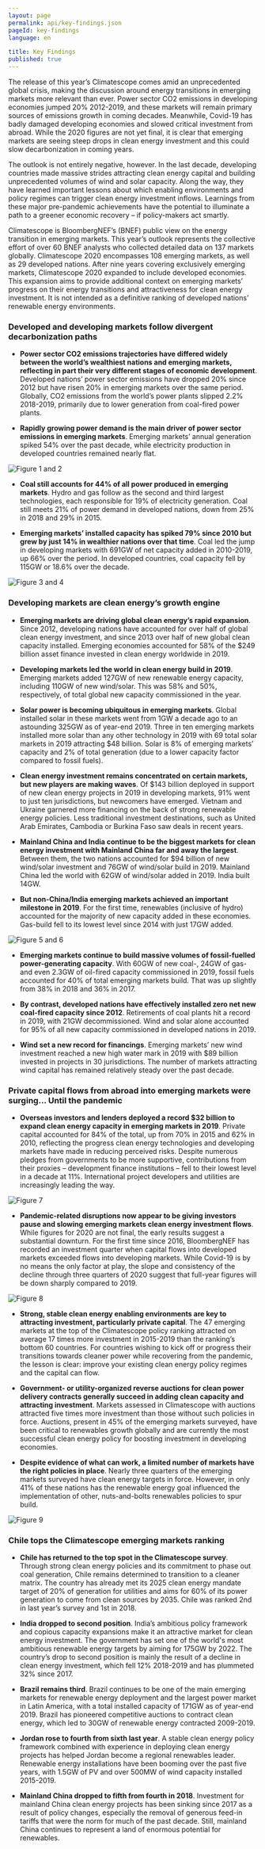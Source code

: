 ```yaml
---
layout: page
permalink: api/key-findings.json
pageId: key-findings
language: en

title: Key Findings
published: true
---
```

The release of this year’s Climatescope comes amid an unprecedented global crisis, making the discussion around energy transitions in emerging markets more relevant than ever. Power sector CO2 emissions in developing economies jumped 20% 2012-2019, and these markets will remain primary sources of emissions growth in coming decades. Meanwhile, Covid-19 has badly damaged developing economies and slowed critical investment from abroad. While the 2020 figures are not yet final, it is clear that emerging markets are seeing steep drops in clean energy investment and this could slow decarbonization in coming years.

The outlook is not entirely negative, however. In the last decade, developing countries made massive strides attracting clean energy capital and building unprecedented volumes of wind and solar capacity. Along the way, they have learned important lessons about which enabling environments and policy regimes can trigger clean energy investment inflows. Learnings from these major pre-pandemic achievements have the potential to illuminate a path to a greener economic recovery – if policy-makers act smartly. 

Climatescope is BloombergNEF’s (BNEF) public view on the energy transition in emerging markets. This year’s outlook represents the collective effort of over 60 BNEF analysts who collected detailed data on 137 markets globally. Climatescope 2020 encompasses 108 emerging markets, as well as 29 developed nations. After nine years covering exclusively emerging markets, Climatescope 2020 expanded to include developed economies. This expansion aims to provide additional context on emerging markets’ progress on their energy transitions and attractiveness for clean energy investment. It is not intended as a definitive ranking of developed nations’ renewable energy environments.

### Developed and developing markets follow divergent decarbonization paths

- **Power sector CO2 emissions trajectories have differed widely between the world’s wealthiest nations and emerging markets, reflecting in part their very different stages of economic development**. Developed nations’ power sector emissions have dropped 20% since 2012 but have risen 20% in emerging markets over the same period. Globally, CO2 emissions from the world’s power plants slipped 2.2% 2018-2019, primarily due to lower generation from coal-fired power plants.

- **Rapidly growing power demand is the main driver of power sector emissions in emerging markets**. Emerging markets’ annual generation spiked 54% over the past decade, while electricity production in developed countries remained nearly flat. 

![Figure 1 and 2](/assets/graphics/content/key-findings/fig1-2.png)

- **Coal still accounts for 44% of all power produced in emerging markets**. Hydro and gas follow as the second and third largest technologies, each responsible for 19% of electricity generation. Coal still meets 21% of power demand in developed nations, down from 25% in 2018 and 29% in 2015. 

- **Emerging markets’ installed capacity has spiked 79% since 2010 but grew by just 14% in wealthier nations over that time**. Coal led the jump in developing markets with 691GW of net capacity added in 2010-2019, up 66% over the period. In developed countries, coal capacity fell by 115GW or 18.6% over the decade.

![Figure 3 and 4](/assets/graphics/content/key-findings/fig3-4.png)

### Developing markets are clean energy’s growth engine

- **Emerging markets are driving global clean energy’s rapid expansion**. Since 2012, developing nations have accounted for over half of global clean energy investment, and since 2013 over half of new global clean capacity installed. Emerging economies accounted for 58% of the $249 billion asset finance invested in clean energy worldwide in 2019.

- **Developing markets led the world in clean energy build in 2019**. Emerging markets added 127GW of new renewable energy capacity, including 110GW of new wind/solar. This was 58% and 50%, respectively, of total global new capacity commissioned in the year.

- **Solar power is becoming ubiquitous in emerging markets**. Global installed solar in these markets went from 1GW a decade ago to an astounding 325GW as of year-end 2019. Three in ten emerging markets installed more solar than any other technology in 2019 with 69 total solar markets in 2019 attracting $48 billion. Solar is 8% of emerging markets’ capacity and 2% of total generation (due to a lower capacity factor compared to fossil fuels).

- **Clean energy investment remains concentrated on certain markets, but new players are making waves**. Of $143 billion deployed in support of new clean energy projects in 2019 in developing markets, 91% went to just ten jurisdictions, but newcomers have emerged. Vietnam and Ukraine garnered more financing on the back of strong renewable energy policies. Less traditional investment destinations, such as United Arab Emirates, Cambodia or Burkina Faso saw deals in recent years.

- **Mainland China and India continue to be the biggest markets for clean energy investment with Mainland China far and away the largest**. Between them, the two nations accounted for $94 billion of new wind/solar investment and 76GW of wind/solar build in 2019. Mainland China led the world with 62GW of wind/solar added in 2019. India built 14GW.

- **But non-China/India emerging markets achieved an important milestone in 2019**. For the first time, renewables (inclusive of hydro) accounted for the majority of new capacity added in these economies. Gas-build fell to its lowest level since 2014 with just 17GW added. 

![Figure 5 and 6](/assets/graphics/content/key-findings/fig5-6.png)

- **Emerging markets continue to build massive volumes of fossil-fuelled power-generating capacity**. With 60GW of new coal-, 24GW of gas- and even 2.3GW of oil-fired capacity commissioned in 2019, fossil fuels accounted for 40% of total emerging markets build. That was up slightly from 38% in 2018 and 36% in 2017.

- **By contrast, developed nations have effectively installed zero net new coal-fired capacity since 2012**. Retirements of coal plants hit a record in 2019, with 21GW decommissioned. Wind and solar alone accounted for 95% of all new capacity commissioned in developed nations in 2019.

- **Wind set a new record for financings**. Emerging markets’ new wind investment reached a new high water mark in 2019 with $89 billion invested in projects in 30 jurisdictions. The number of markets attracting wind capital has remained relatively steady over the past decade. 

### Private capital flows from abroad into emerging markets were surging… Until the pandemic

- **Overseas investors and lenders deployed a record $32 billion to expand clean energy capacity in emerging markets in 2019**. Private capital accounted for 84% of the total, up from 70% in 2015 and 62% in 2010, reflecting the progress clean energy technologies and developing markets have made in reducing perceived risks. Despite numerous pledges from governments to be more supportive, contributions from their proxies – development finance institutions – fell to their lowest level in a decade at 11%. International project developers and utilities are increasingly leading the way.

![Figure 7](/assets/graphics/content/key-findings/fig7.png)

- **Pandemic-related disruptions now appear to be giving investors pause and slowing emerging markets clean energy investment flows**. While figures for 2020 are not final, the early results suggest a substantial downturn. For the first time since 2016, BloombergNEF has recorded an investment quarter when capital flows into developed markets exceeded flows into developing markets. While Covid-19 is by no means the only factor at play, the slope and consistency of the decline through three quarters of 2020 suggest that full-year figures will be down sharply compared to 2019.

![Figure 8](/assets/graphics/content/key-findings/fig8.png)

- **Strong, stable clean energy enabling environments are key to attracting investment, particularly private capital**. The 47 emerging markets at the top of the Climatescope policy ranking attracted on average 17 times more investment in 2015-2019 than the ranking’s bottom 60 countries. For countries wishing to kick off or progress their transitions towards cleaner power while recovering from the pandemic, the lesson is clear: improve your existing clean energy policy regimes and the capital can flow.

- **Government- or utility-organized reverse auctions for clean power delivery contracts generally succeed in adding clean capacity and attracting investment**. Markets assessed in Climatescope with auctions attracted five times more investment than those without such policies in force. Auctions, present in 45% of the emerging markets surveyed, have been critical to renewables growth globally and are currently the most successful clean energy policy for boosting investment in developing economies.

- **Despite evidence of what can work, a limited number of markets have the right policies in place**. Nearly three quarters of the emerging markets surveyed have clean energy targets in force. However, in only 41% of these nations has the renewable energy goal influenced the implementation of other, nuts-and-bolts renewables policies to spur build.

![Figure 9](/assets/graphics/content/key-findings/fig9.png)

### Chile tops the Climatescope emerging markets ranking

- **Chile has returned to the top spot in the Climatescope survey**. Through strong clean energy policies and its commitment to phase out coal generation, Chile remains determined to transition to a cleaner matrix. The country has already met its 2025 clean energy mandate target of 20% of generation for utilities and aims for 60% of its power generation to come from clean sources by 2035. Chile was ranked 2nd in last year’s survey and 1st in 2018.

- **India dropped to second position**. India’s ambitious policy framework and copious capacity expansions make it an attractive market for clean energy investment. The government has set one of the world's most ambitious renewable energy targets by aiming for 175GW by 2022. The country’s drop to second position is mainly the result of a decline in clean energy investment, which fell 12% 2018-2019 and has plummeted 32% since 2017.

- **Brazil remains third**. Brazil continues to be one of the main emerging markets for renewable energy deployment and the largest power market in Latin America, with a total installed capacity of 171GW as of year-end 2019. Brazil has pioneered competitive auctions to contract clean energy, which led to 30GW of renewable energy contracted 2009-2019.

- **Jordan rose to fourth from sixth last year**. A stable clean energy policy framework combined with experience in deploying clean energy projects has helped Jordan become a regional renewables leader. Renewable energy installations have been booming over the past five years, with 1.5GW of PV and over 500MW of wind capacity installed 2015-2019.

- **Mainland China dropped to fifth from fourth in 2018**. Investment for mainland China clean energy projects has been sinking since 2017 as a result of policy changes, especially the removal of generous feed-in tariffs that were the norm for much of the past decade. Still, mainland China continues to represent a land of enormous potential for renewables.
